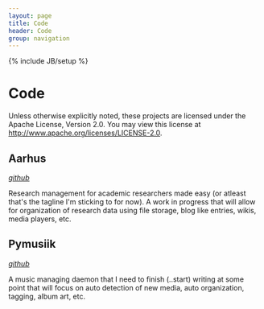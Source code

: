 ```yaml
---
layout: page
title: Code
header: Code
group: navigation
---
```

{% include JB/setup %}

# Code

Unless otherwise explicitly noted, these projects are licensed under the Apache License, Version 2.0. You may view this license at <http://www.apache.org/licenses/LICENSE-2.0>. 

## Aarhus
*[github](http://github.com/acrognale/aarhus)*

Research management for academic researchers made easy (or atleast
that's the tagline I'm sticking to for now). A work in progress that
will allow for organization of research data using file storage, blog
like entries, wikis, media players, etc.

## Pymusiik
*[github](http://github.com/acrognale/pymusiik)*

A music managing daemon that I need to finish (..start) writing at some
point that will focus on auto detection of new media, auto organization,
tagging, album art, etc.
